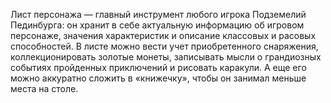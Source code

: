 Лист персонажа — главный инструмент любого игрока Подземелий Пединбурга: он хранит в себе актуальную информацию об игровом персонаже, значения характеристик и описание классовых и расовых способностей. В листе можно вести учет приобретенного снаряжения, коллекционировать золотые монеты, записывать мысли о грандиозных событиях пройденных приключений и рисовать каракули. А еще его можно аккуратно сложить в «книжечку», чтобы он занимал меньше места на столе.
